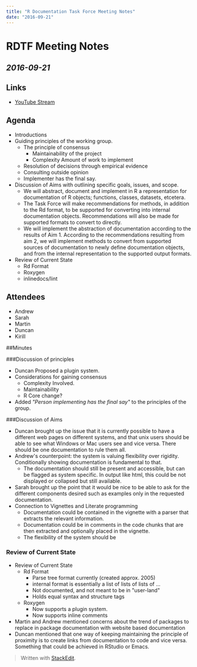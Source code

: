 ```yaml
---
title: "R Documentation Task Force Meeting Notes"
date: "2016-09-21"
---
```


# RDTF Meeting Notes 
## *2016-09-21*

## Links
* [YouTube Stream](http://youtu.be/KmZZGXyOuSI)

## Agenda
* Introductions  
* Guiding principles of the working group.  
	 + The principle of consensus
		 - Maintainability of the project
		 - Complexity Amount of work to implement
    + Resolution of decisions through empirical evidence  
    + Consulting outside opinion  
    + Implementer has the final say.
* Discussion of Aims with outlining specific goals, issues, and scope.  
    + We will abstract, document and implement in R a representation 
       for documentation of R objects; functions, classes, datasets, etcetera.  
    + The Task Force will make recommendations for methods, in addition 
       to the Rd format, to be supported for converting into internal 
       documentation objects. Recommendations will also be made
       for supported formats to convert to directly.  
    + We will implement the abstraction of documentation according
        to the results of Aim 1. According to the recommendations 
       resulting from aim 2, we will implement methods to convert from 
       supported sources of documentation to newly define documentation 
       objects, and from the internal representation to the supported output 
       formats. 
* Review of Current State 
    + Rd Format 
    + Roxygen 
    + inlinedocs/lint 

## Attendees
* Andrew
* Sarah 
* Martin
* Duncan
* Kirill

##Minutes

###Discussion of principles

* Duncan Proposed a plugin system.
* Considerations for gaining consensus 
    + Complexity Involved.
    + Maintainability
    + R Core change?
*  Added *"Person implementing has the final say"* to the principles of the group.

###Discussion of Aims

* Duncan brought up the issue that it is currently possible to have a different web pages on different systems, and that unix users should be able to see what Windows or Mac users see and vice versa.  There should be one documentation to rule them all.
* Andrew's counterpoint: the system is valuing flexibility over rigidity. Conditionally showing documentation is fundamental to that.  
	+ The documentation should still be present and accessible, but can be flagged as system specific.  In output like html, this could be not displayed or collapsed but still available. 
* Sarah brought up the point that it would be nice to be able to ask for the different components desired such as examples only in the requested documentation.
* Connection to Vignettes and Literate programming
	+ Documentation could be contained in the vignette with a parser that extracts the relevant information.
	+ Documentation could be in comments in the code chunks that are then extracted and optionally placed in the vignette.
	+ The flexibility of the system should be 

### Review of Current State

* Review of Current State 
    + Rd Format 
	    - Parse tree format currently (created approx. 2005)
	    - internal format is essentially a list of lists of lists of ...
	    - Not documented, and not meant to be in "user-land"
	    - Holds equal syntax and structure tags
    + Roxygen
	    - Now supports a plugin system.
	    - Now supports inline comments
* Martin and Andrew mentioned concerns about the trend of packages to replace in package documentation with website based documentation
* Duncan mentioned that one way of keeping maintaining the principle of proximity is to create  links from documentation to code and vice versa.  Something that could be achieved in RStudio or Emacs.


> Written with [StackEdit](https://stackedit.io/).